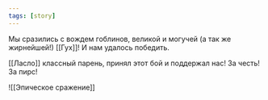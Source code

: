```yaml
---
tags: [story]
---
```

Мы сразились с вождем гоблинов, великой и могучей (а так же жирнейшей!) [[Гух]]! И нам удалось победить.

[[Ласло]] классный парень, принял этот бой и поддержал нас! За честь! За пирс!

![[Эпическое сражение]]
